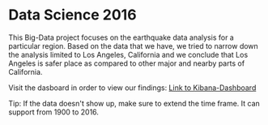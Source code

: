 # Data Science 2016

This Big-Data project focuses on the earthquake data analysis for a particular region. Based on the data that we have, we tried to narrow down the analysis limited to Los Angeles, California and we conclude that Los Angeles is safer place as compared to other major and nearby parts of California.

Visit the dasboard in order to view our findings:
[Link to Kibana-Dashboard](https://search-earthquake-qc64kdugu3fhws4potww5q2mbi.us-west-2.es.amazonaws.com/_plugin/kibana/#/dashboard/project-dashboards?_a=(filters:!(),panels:!((col:1,id:Main-Heading,row:1,size_x:12,size_y:2,type:visualization),(col:5,id:California-Introduction,row:3,size_x:8,size_y:2,type:visualization),(col:5,id:California-Earthquake-Stats-with-avg-and-max-magnitude,row:5,size_x:8,size_y:3,type:visualization),(col:1,id:Introduction,row:3,size_x:4,size_y:3,type:visualization),(col:1,id:Los-Angeles-Earthquake-by-depth,row:16,size_x:5,size_y:6,type:visualization),(col:1,id:Los-Angeles-Earthquake-count-over-the-years,row:10,size_x:12,size_y:4,type:visualization),(col:10,id:Los-Angeles-Max-Magnitude,row:8,size_x:3,size_y:2,type:visualization),(col:1,id:Max-mag-and-total-count,row:6,size_x:4,size_y:2,type:visualization),(col:6,id:Pie-Chart-with-LatLong,row:16,size_x:7,size_y:6,type:visualization),(col:1,id:Story-1,row:8,size_x:9,size_y:2,type:visualization),(col:1,id:Story-2,row:14,size_x:12,size_y:2,type:visualization),(col:1,id:Story-3,row:22,size_x:12,size_y:3,type:visualization),(col:7,id:Comparision-w-slash-Borrego-Springs,row:25,size_x:6,size_y:5,type:visualization),(col:1,id:Comparisions-w-slash-o-Borrego-Springs,row:25,size_x:6,size_y:5,type:visualization)),query:(query_string:(analyze_wildcard:!t,query:'*')),title:'project%20dashboards')&_g=(refreshInterval:(display:Off,pause:!f,section:0,value:0),time:(from:'1900-01-01T08:00:00.000Z',mode:absolute,to:'2016-10-12T16:06:55.205Z')))

Tip: If the data doesn't show up, make sure to extend the time frame. It can support from 1900 to 2016.
